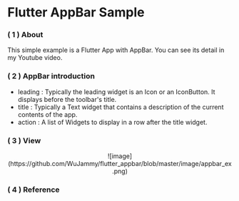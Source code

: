 # Flutter AppBar Sample

 ### **( 1 )  About**
 This simple example is a Flutter App with AppBar. You can see its detail in my Youtube video.
 
 ### **( 2 )  AppBar introduction**
 * leading : Typically the leading widget is an Icon or an IconButton. It displays before the toolbar's title.
 * title : Typically a Text widget that contains a description of the current contents of the app.
 * action : A list of Widgets to display in a row after the title widget.

### ( 3 )  **View**

<center>
![image](https://github.com/WuJammy/flutter_appbar/blob/master/image/appbar_ex.png)
</center>
 
### ( 4 )  **Reference**
